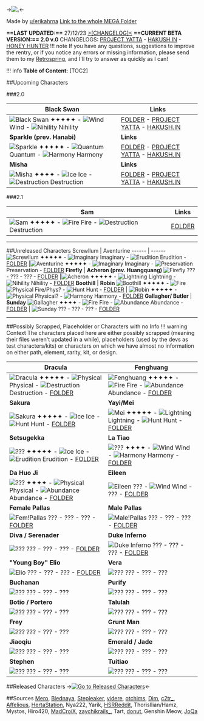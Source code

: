 ->[![.](https://cdn.discordapp.com/attachments/1137374640239542294/1167953400680415373/title_1.png?ex=6550005e&is=653d8b5e&hm=c8dc4569e38c6a472254fdccf36e791a8da535f9a7c3b83611e887a3095fe395&)](https://rentry.co/7k3mt)<-

Made by [u/erikahrna](https://www.reddit.com/user/erikahrna)
[Link to the whole MEGA Folder](https://mega.nz/folder/RvkmWCyA#VA_EjRU-1Mb6g9zNXKR3sg)

**==LAST UPDATED:==** 27/12/23 [>[CHANGELOG]<](https://rentry.co/uvkrso)
**==CURRENT BETA VERSION:== 2.0 v.0** CHANGELOGS: [PROJECT YATTA](https://hsr.yatta.top/en/changelog?v=20) - [HAKUSH.IN](https://hsr.hakush.in/) - [HONEY HUNTER](https://hsr.honeyhunterworld.com/new-in-2-0/?lang=EN)
!!! note
    If you have any questions, suggestions to improve the rentry, or if you notice any errors or missing information, please send them to my [Retrospring](https://retrospring.net/@erikahhrna), and I'll try to answer as quickly as I can! 
    
!!! info
    **Table of Content:**
[TOC2]

##Upcoming Characters

###2.0

Black Swan | Links
------ | ------
![Black Swan](https://cdn.discordapp.com/attachments/1137374640239542294/1188936003692531722/1307.png?ex=659c55f0&is=6589e0f0&hm=4b5b391b699ff317353b0a1551c3769158841169be54d6ba77a5fe19f65bfa5b&) ✦✦✦✦✦ - ![Wind](https://cdn.discordapp.com/attachments/1137374640239542294/1167146436400533574/IconAttributeWind.png?ex=654d10d2&is=653a9bd2&hm=a6965090adfea25b97cd813387dcc8c20dbf0ead11acd66f4789baefc06bb3ca&) Wind - ![Nihility](https://cdn.discordapp.com/attachments/1137374640239542294/1167559328916582461/warlock.png?ex=654e915c&is=653c1c5c&hm=951b6963ba6727f0624c6505a4cb7a0668f2fa115c5144546d6a8e031a78b9d2&) Nihility | [FOLDER](https://mega.nz/folder/QycEzKyR#ARaD19b8zwPAxgS8YzkGkA) - [PROJECT YATTA](https://hsr.yatta.top/en/archive/avatar/1307/black-swan?mode=details) - [HAKUSH.IN](https://hsr.hakush.in/char/1307)
**Sparkle (prev. Hanabi)** | **Links**
![Sparkle](https://cdn.discordapp.com/attachments/1137374640239542294/1188935982704246845/1306.png?ex=659c55eb&is=6589e0eb&hm=efc79038fb4187db4c2eb178314e5f71547be70efc4551e3e42bc1a65c11e4b8&) ✦✦✦✦✦ - ![Quantum](https://cdn.discordapp.com/attachments/1137374640239542294/1167146435519713401/IconAttributeQuantum.png?ex=654d10d2&is=653a9bd2&hm=285b0e88165bb84e0d59e1e1734c3af4bc250d2d8e51eaff3d7f50c34bdbb162&) Quantum - ![Harmony](https://cdn.discordapp.com/attachments/1137374640239542294/1167559328677494956/shaman.png?ex=654e915c&is=653c1c5c&hm=32da174a881bdd037ee2804b4123cef7cb9b3a840ebfea9723def3243ba62bb9&) Harmony  | [FOLDER](https://mega.nz/folder/06sV1DJR#aWg0UoHi-ZhYJmJ4sup3CA) - [PROJECT YATTA](https://hsr.yatta.top/en/archive/avatar/1306/sparkle?mode=details) - [HAKUSH.IN](https://hsr.hakush.in/char/1306)
**Misha** | **Links**
![Misha](https://cdn.discordapp.com/attachments/1137374640239542294/1188935982419021924/1312.png?ex=659c55eb&is=6589e0eb&hm=e618de4b940043abbd4197948e4e5aacd2caad1e3b1179161a58e5dccd57c8bd&) ✦✦✦✦ - ![Ice](https://cdn.discordapp.com/attachments/1137374640239542294/1167146434764742656/IconAttributeIce.png?ex=654d10d2&is=653a9bd2&hm=c096a6c8761f09f975520266fa7ed705e7eddd820db9140a870fe25303e04744&) Ice - ![Destruction](https://cdn.discordapp.com/attachments/1137374640239542294/1167559329554112612/warrior.png?ex=654e915c&is=653c1c5c&hm=a251716b4e8564e9a47ac08df32cb409c1fd17255e2c7c1fce7832d89bdcf6bb&) Destruction  | [FOLDER](https://mega.nz/folder/wyVDGZ5b#9zVkrynDYMGRNBoohNmuHA) - [PROJECT YATTA](https://hsr.yatta.top/en/archive/avatar/1312/misha?mode=details) - [HAKUSH.IN](https://hsr.hakush.in/char/1312)

###2.1

Sam | Links
------ | ------
![Sam](https://cdn.discordapp.com/attachments/1137374640239542294/1186084605061763143/NPC_Sam__1_-removebg-preview-modified-removebg-preview_1.png?ex=6591f65e&is=657f815e&hm=94733a7366de51fb9a5cba026878e759362d1894d1f60805ed12ffc11693c1a8&) ✦✦✦✦✦ - ![Fire](https://cdn.discordapp.com/attachments/1137374640239542294/1167549015139811470/IconAttributeFire_2.png?ex=654e87c1&is=653c12c1&hm=aa1c66766c9ff46238ee5854392c4870d8df0e473df13025944260f5aaa145b3&) Fire - ![Destruction](https://cdn.discordapp.com/attachments/1137374640239542294/1167559329554112612/warrior.png?ex=654e915c&is=653c1c5c&hm=a251716b4e8564e9a47ac08df32cb409c1fd17255e2c7c1fce7832d89bdcf6bb&) Destruction | [FOLDER](https://mega.nz/folder/hmtgwI6I#3XBgSFQxeETzqIYRQF8l9g)

***
##Unreleased Characters
Screwllum | Aventurine
------ | ------
![Screwllum](https://cdn.discordapp.com/attachments/1137374640239542294/1167541676261261382/honkai-star-rail-screwllum-1-removebg-preview-modified_1.png?ex=654e80eb&is=653c0beb&hm=cb08f192f0acb2d00a7b2669effc73cbfec0a06d8ab3d17555d99fc3d012895f&) ✦✦✦✦✦  - ![Imaginary](https://cdn.discordapp.com/attachments/1137374640239542294/1167146435179991122/IconAttributeImaginary.png?ex=654d10d2&is=653a9bd2&hm=0365d09180746d5cad9706bb2ee517001cec16da3f9f11832aea97594ba6d33a&) Imaginary - ![Erudition](https://cdn.discordapp.com/attachments/1137374640239542294/1167559327721193472/mage.png?ex=654e915b&is=653c1c5b&hm=b2a634aca160d14bdffcb64817257101c7e52a21ef149f1bfc83c36da0763368&) Erudition - [FOLDER](https://mega.nz/folder/Eysm2QIT#uuFRcMxB1wPXV7kgZo7C9g) |![Aventurine](https://cdn.discordapp.com/attachments/1137374640239542294/1167545021193523260/photo_2023-10-27_21-25-20-removebg-preview-modified_1.png?ex=654e8408&is=653c0f08&hm=f422b51b51bec51643d956a1c1e891d7960b4549f3463848f548a701c8832bfe&) ✦✦✦✦✦ - ![Imaginary](https://cdn.discordapp.com/attachments/1137374640239542294/1167146435179991122/IconAttributeImaginary.png?ex=654d10d2&is=653a9bd2&hm=0365d09180746d5cad9706bb2ee517001cec16da3f9f11832aea97594ba6d33a&) Imaginary - ![Preservation](https://cdn.discordapp.com/attachments/1137374640239542294/1167559327209500763/knight.png?ex=654e915b&is=653c1c5b&hm=9eb46afd90fb15c17c9ccc392bd7ca68a961c7064ec6e0cb6caa9adc0b450460&) Preservation - [FOLDER](https://mega.nz/folder/NiFC3JAZ#h--JqhjsZGPJPDQyvr9AJQ)
**Firefly** | **Acheron (prev. Huangquang)** 
![Firefly](https://cdn.discordapp.com/attachments/1137374640239542294/1189333193225142312/u6lhez7qpp8c1-removebg-preview-modified_1.png?ex=659dc7da&is=658b52da&hm=bd4b1b8a2d89d90337d3ec2ac17c5eb29fd51e7e9d537e75d2555e62ee5f3e9c&) ??? - ??? - ??? - [FOLDER](https://mega.nz/folder/AjE2iBTA#KuyAL6isydEOauOqV0AaSg) |![Acheron](https://cdn.discordapp.com/attachments/1137374640239542294/1189333193757827232/l7o4wdne1p8c1__1_-removebg-preview-modified_1.png?ex=659dc7da&is=658b52da&hm=d20c8f9d817f55baca338bdb3fea733eb57a511de76179fead7fbfb1d6f79d02&) ✦✦✦✦✦ - ![Lightning](https://cdn.discordapp.com/attachments/1137374640239542294/1167146436090142880/IconAttributeThunder.png?ex=654d10d2&is=653a9bd2&hm=3eeded72a4d506d93eac87b4b2ec466531c0dded66be0da937af576540930073&) Lightning - ![Nihility](https://cdn.discordapp.com/attachments/1137374640239542294/1167559328916582461/warlock.png?ex=654e915c&is=653c1c5c&hm=951b6963ba6727f0624c6505a4cb7a0668f2fa115c5144546d6a8e031a78b9d2&) Nihility - [FOLDER](https://mega.nz/folder/g2snRJiR#BIfdv-PyZYHVNC6XHZSq7Q)
**Boothill** | **Robin** 
![Boothill](https://cdn.discordapp.com/attachments/1137374640239542294/1189333193506172938/AtTOqdNl-removebg-preview-modified_1.png?ex=659dc7da&is=658b52da&hm=8a1759106ca618cb29121ed9290f3f70f1ba5534ed352f8c93876ae62a25e958&) ✦✦✦✦✦ - ![Fire](https://cdn.discordapp.com/attachments/1137374640239542294/1167549015139811470/IconAttributeFire_2.png?ex=654e87c1&is=653c12c1&hm=aa1c66766c9ff46238ee5854392c4870d8df0e473df13025944260f5aaa145b3&)![Physical](https://cdn.discordapp.com/attachments/1137374640239542294/1167144925251514368/IconAttributePhysical_1.png?ex=654d0f6a&is=653a9a6a&hm=e64dcd695afa9b047d40710709ec25f5c6d774d28428101384a57021f5910dab&) Fire/Phys? - ![Hunt](https://cdn.discordapp.com/attachments/1137374640239542294/1167559328409067622/rogue.png?ex=654e915c&is=653c1c5c&hm=20b368975d23758a9de0345819fca3667a009d32107222b838564c4d112211ae&) Hunt - [FOLDER](https://mega.nz/folder/pvNmjaIQ#4-SXdKUXviwVNlAwAW3fpg) | ![Robin](https://cdn.discordapp.com/attachments/1137374640239542294/1186083731375673395/6me5bmc1cg6c1-removebg-preview-modified_1.png?ex=6591f58d&is=657f808d&hm=5e4ba689f6918b7958088ee43bbd285f4853c2d4dc32f14ee7e8bc2a1c5a6863&) ✦✦✦✦✦ - ![Physical](https://cdn.discordapp.com/attachments/1137374640239542294/1167144925251514368/IconAttributePhysical_1.png?ex=654d0f6a&is=653a9a6a&hm=e64dcd695afa9b047d40710709ec25f5c6d774d28428101384a57021f5910dab&) Physical? - ![Harmony](https://cdn.discordapp.com/attachments/1137374640239542294/1167559328677494956/shaman.png?ex=654e915c&is=653c1c5c&hm=32da174a881bdd037ee2804b4123cef7cb9b3a840ebfea9723def3243ba62bb9&) Harmony - [FOLDER](https://mega.nz/folder/YudSFSIY#903TDRd3n3EGGLsmTDuSbw)
**Gallagher/ Butler** | **Sunday**
![Gallagher](https://cdn.discordapp.com/attachments/1137374640239542294/1189333251500822598/bWianT3l__1_-removebg-preview-modified_1.png?ex=659dc7e7&is=658b52e7&hm=96bcacbe5298266aa318f0c18242e5671ef48de28249b7838093871a1bef904f&) ✦✦✦✦ - ![Fire](https://cdn.discordapp.com/attachments/1137374640239542294/1167549015139811470/IconAttributeFire_2.png?ex=654e87c1&is=653c12c1&hm=aa1c66766c9ff46238ee5854392c4870d8df0e473df13025944260f5aaa145b3&) Fire - ![Abundance](https://cdn.discordapp.com/attachments/1137374640239542294/1167559328086110289/priest.png?ex=654e915c&is=653c1c5c&hm=e0bddf5b693826f735ed10ac5c8ac71e744919bce056edc08d50f8fa3b5bfd86&) Abundance - [FOLDER](https://mega.nz/folder/kqM0VDDA#_4LD0YaQJoXMkyel2VgdLg) | ![Sunday](https://cdn.discordapp.com/attachments/1137374640239542294/1189333193980117163/x5zuq0xubp8c1__1_-removebg-preview-modified_1.png?ex=659dc7da&is=658b52da&hm=ba97a0b93564de19b3536fb2fdbfbec23c64063b92d714e1512854016ee4b461&) ??? - ??? - ??? - [FOLDER](https://mega.nz/folder/hzsxCShK#DZ9bXVgOfvggBiOVgKdz2Q)

***
##Possibly Scrapped, Placeholder or Characters with no Info
!!! warning Context 
     The characters placed here are either possibly scrapped (meaning their files weren't updated in a while), placeholders (used by the devs as test characters/kits) or characters on which we have almost no information on either path, element, rarity, kit, or design.

Dracula | Fenghuang
------ | ------
![Dracula](https://cdn.discordapp.com/attachments/1137374640239542294/1167567132259786864/Design_sans_titre-removebg-preview_1.png?ex=654e98a0&is=653c23a0&hm=5982bcf9bf59e22b39d5d3481ec694dd30701e5cb9f2e1ab50b0918b24433c50&) ✦✦✦✦✦ - ![Physical](https://cdn.discordapp.com/attachments/1137374640239542294/1167144925251514368/IconAttributePhysical_1.png?ex=654d0f6a&is=653a9a6a&hm=e64dcd695afa9b047d40710709ec25f5c6d774d28428101384a57021f5910dab&) Physical - ![Destruction](https://cdn.discordapp.com/attachments/1137374640239542294/1167559329554112612/warrior.png?ex=654e915c&is=653c1c5c&hm=a251716b4e8564e9a47ac08df32cb409c1fd17255e2c7c1fce7832d89bdcf6bb&) Destruction - [FOLDER](https://mega.nz/folder/RiUF1IAK#o6mTIceJUzlcVF322PR64Q) |![Fenghuang](https://cdn.discordapp.com/attachments/1137374640239542294/1167568198112116827/Design_sans_titre__1_-removebg-preview.png?ex=654e999e&is=653c249e&hm=c945c83e9da4a9dd8e4426184c67aeda6193463e8a4a1a85063e5b21ae976e25&) ✦✦✦✦✦ - ![Fire](https://cdn.discordapp.com/attachments/1137374640239542294/1167549015139811470/IconAttributeFire_2.png?ex=654e87c1&is=653c12c1&hm=aa1c66766c9ff46238ee5854392c4870d8df0e473df13025944260f5aaa145b3&) Fire - ![Abundance](https://cdn.discordapp.com/attachments/1137374640239542294/1167559328086110289/priest.png?ex=654e915c&is=653c1c5c&hm=e0bddf5b693826f735ed10ac5c8ac71e744919bce056edc08d50f8fa3b5bfd86&) Abundance - [FOLDER](https://mega.nz/folder/wuljEJyJ#DCrk18BsAMmrrWE0jJrndg)
**Sakura** | **Yayi/Mei**
![Sakura](https://cdn.discordapp.com/attachments/1137374640239542294/1167571311401373786/image_2-modified_1.png?ex=654e9c85&is=653c2785&hm=508bf9b8c1282f710747ce59f6ba30801bbeaaeb1f00d2053faf378003307af3&) ✦✦✦✦✦ - ![Ice](https://cdn.discordapp.com/attachments/1137374640239542294/1167146434764742656/IconAttributeIce.png?ex=654d10d2&is=653a9bd2&hm=c096a6c8761f09f975520266fa7ed705e7eddd820db9140a870fe25303e04744&) Ice - ![Hunt](https://cdn.discordapp.com/attachments/1137374640239542294/1167559328409067622/rogue.png?ex=654e915c&is=653c1c5c&hm=20b368975d23758a9de0345819fca3667a009d32107222b838564c4d112211ae&) Hunt - [FOLDER](https://mega.nz/folder/lrtkGIDS#0aK0A_20o1h8dUo9TiJI7w) |![Mei](https://cdn.discordapp.com/attachments/1137374640239542294/1167568258820493322/Design_sans_titre__2_-removebg-preview.png?ex=654e99ad&is=653c24ad&hm=455fda33f47f2c5fa8d80e46b748bf7116c7b2d752c392a9b20196a3ed9da80c&) ✦✦✦✦✦ - ![Lightning](https://cdn.discordapp.com/attachments/1137374640239542294/1167146436090142880/IconAttributeThunder.png?ex=654d10d2&is=653a9bd2&hm=3eeded72a4d506d93eac87b4b2ec466531c0dded66be0da937af576540930073&) Lightning - ![Hunt](https://cdn.discordapp.com/attachments/1137374640239542294/1167559328409067622/rogue.png?ex=654e915c&is=653c1c5c&hm=20b368975d23758a9de0345819fca3667a009d32107222b838564c4d112211ae&) Hunt - [FOLDER](https://mega.nz/folder/Mr8n3SaI#Lb9ctH1DVqAlGGe6g6MyGw)
**Setsugekka** | **La Tiao**
![???](https://cdn.discordapp.com/attachments/1137374640239542294/1167856509946957945/image_4-modified_1.png?ex=654fa621&is=653d3121&hm=83149850056f4a98997785eb12f4c2ac43429c0ed329fd28ce8fb75ed8ccc669&) ✦✦✦✦✦ - ![Ice](https://cdn.discordapp.com/attachments/1137374640239542294/1167146434764742656/IconAttributeIce.png?ex=654d10d2&is=653a9bd2&hm=c096a6c8761f09f975520266fa7ed705e7eddd820db9140a870fe25303e04744&) Ice - ![Erudition](https://cdn.discordapp.com/attachments/1137374640239542294/1167559327721193472/mage.png?ex=654e915b&is=653c1c5b&hm=b2a634aca160d14bdffcb64817257101c7e52a21ef149f1bfc83c36da0763368&) Erudition - [FOLDER](https://mega.nz/folder/YjEjVQwZ#Fao8wlaJwc4N7kQVMgNgJw) |![???](https://cdn.discordapp.com/attachments/1137374640239542294/1167856509946957945/image_4-modified_1.png?ex=654fa621&is=653d3121&hm=83149850056f4a98997785eb12f4c2ac43429c0ed329fd28ce8fb75ed8ccc669&) ✦✦✦✦ - ![Wind](https://cdn.discordapp.com/attachments/1137374640239542294/1167146436400533574/IconAttributeWind.png?ex=654d10d2&is=653a9bd2&hm=a6965090adfea25b97cd813387dcc8c20dbf0ead11acd66f4789baefc06bb3ca&) Wind - ![Harmony](https://cdn.discordapp.com/attachments/1137374640239542294/1167559328677494956/shaman.png?ex=654e915c&is=653c1c5c&hm=32da174a881bdd037ee2804b4123cef7cb9b3a840ebfea9723def3243ba62bb9&) Harmony - [FOLDER](https://mega.nz/folder/EvMXEJyb#igZTpnS6nCn4WK5AHXpUIw)
**Da Huo Ji** | **Eileen**
![???](https://cdn.discordapp.com/attachments/1137374640239542294/1167856509946957945/image_4-modified_1.png?ex=654fa621&is=653d3121&hm=83149850056f4a98997785eb12f4c2ac43429c0ed329fd28ce8fb75ed8ccc669&) ✦✦✦✦ - ![Physical](https://cdn.discordapp.com/attachments/1137374640239542294/1167144925251514368/IconAttributePhysical_1.png?ex=654d0f6a&is=653a9a6a&hm=e64dcd695afa9b047d40710709ec25f5c6d774d28428101384a57021f5910dab&) Physical - ![Abundance](https://cdn.discordapp.com/attachments/1137374640239542294/1167559328086110289/priest.png?ex=654e915c&is=653c1c5c&hm=e0bddf5b693826f735ed10ac5c8ac71e744919bce056edc08d50f8fa3b5bfd86&) Abundance - [FOLDER](https://mega.nz/folder/RnUmWYRQ#fJ7jbeo2mkLAFZ1NWsFHWA) |![Eileen](https://cdn.discordapp.com/attachments/1137374640239542294/1167858837429158160/imageedit_5_4885595913-modified-removebg-preview_1.png?ex=654fa84c&is=653d334c&hm=7a7bdaad289980dac7390d40d50dae9610fe120d49a28f528ceddd73526c8918&) ??? - ![Wind](https://cdn.discordapp.com/attachments/1137374640239542294/1167146436400533574/IconAttributeWind.png?ex=654d10d2&is=653a9bd2&hm=a6965090adfea25b97cd813387dcc8c20dbf0ead11acd66f4789baefc06bb3ca&) Wind - ??? - [FOLDER](https://mega.nz/folder/53sSBIKS#GbUGepd58UsAaD1lHAVB5A)
**Female Pallas** | **Male Pallas**
![Fem!Pallas](https://cdn.discordapp.com/attachments/1137374640239542294/1167857204964114532/FvBxKEPWYAISrL8-removebg-preview-modified_2.png?ex=654fa6c7&is=653d31c7&hm=72b9dd18567d1f689acea8d18543c36b12f530aa218a601645390fd62277e307&) ??? - ??? - ??? - [FOLDER](https://mega.nz/folder/QvNhgIZY#Abx-DhaGeSPhahenMSv-Mg) |![Male!Pallas](https://cdn.discordapp.com/attachments/1137374640239542294/1167857204712448131/FvBxKEPWYAISrL8-removebg-preview-modified_1_1.png?ex=654fa6c7&is=653d31c7&hm=384a1f18d84d2eaee3983accf30f0b77b2712ad48d48eef8cc55e9da8e1d8d3e&) ??? - ??? - ??? - [FOLDER](https://mega.nz/folder/QvNhgIZY#Abx-DhaGeSPhahenMSv-Mg)
**Diva / Serenader** | **Duke Inferno**
![???](https://cdn.discordapp.com/attachments/1137374640239542294/1167856509946957945/image_4-modified_1.png?ex=654fa621&is=653d3121&hm=83149850056f4a98997785eb12f4c2ac43429c0ed329fd28ce8fb75ed8ccc669&) ??? - ??? - ??? - [FOLDER](https://mega.nz/folder/4qFR0Q7J#MDc6gOTv6FXrshu01oYpKQ) |![Duke Inferno](https://cdn.discordapp.com/attachments/1137374640239542294/1184946890018668596/Screenshot_2023-12-14_205123-removebg-preview-modified_1_1.png?ex=658dd2c9&is=657b5dc9&hm=f424898cedcef12976449b65d003f582d1cb9585a741bac43bad40b98d1112cb&) ??? - ??? - ??? - [FOLDER](https://mega.nz/folder/oz0wzRpT#tAkO-svykOI1Qk-wKYxeXQ)
**"Young Boy" Elio** | **Vera**
![Elio](https://cdn.discordapp.com/attachments/1137374640239542294/1172971708194504815/photo_2023-11-11_19-37-08-removebg-preview-modified_1.png?ex=65624207&is=654fcd07&hm=18f7028f7e3ed9587e04ef1435a55e5f05b57b01435f33d0692859d699d9741c&) ??? - ??? - ??? - [FOLDER](https://mega.nz/folder/YrsCmaqK#GEQBB6Qz5KrE8V-t4YZbvA) |![???](https://cdn.discordapp.com/attachments/1137374640239542294/1167856509946957945/image_4-modified_1.png?ex=654fa621&is=653d3121&hm=83149850056f4a98997785eb12f4c2ac43429c0ed329fd28ce8fb75ed8ccc669&) ??? - ??? - ??? 
**Buchanan** | **Purify**
![???](https://cdn.discordapp.com/attachments/1137374640239542294/1167856509946957945/image_4-modified_1.png?ex=654fa621&is=653d3121&hm=83149850056f4a98997785eb12f4c2ac43429c0ed329fd28ce8fb75ed8ccc669&) ??? - ??? - ??? |![???](https://cdn.discordapp.com/attachments/1137374640239542294/1167856509946957945/image_4-modified_1.png?ex=654fa621&is=653d3121&hm=83149850056f4a98997785eb12f4c2ac43429c0ed329fd28ce8fb75ed8ccc669&) ??? - ??? - ??? 
**Botio / Portero** | **Talulah**
![???](https://cdn.discordapp.com/attachments/1137374640239542294/1167856509946957945/image_4-modified_1.png?ex=654fa621&is=653d3121&hm=83149850056f4a98997785eb12f4c2ac43429c0ed329fd28ce8fb75ed8ccc669&) ??? - ??? - ??? |![???](https://cdn.discordapp.com/attachments/1137374640239542294/1167856509946957945/image_4-modified_1.png?ex=654fa621&is=653d3121&hm=83149850056f4a98997785eb12f4c2ac43429c0ed329fd28ce8fb75ed8ccc669&) ??? - ??? - ??? 
**Frey** | **Grunt Man**
![???](https://cdn.discordapp.com/attachments/1137374640239542294/1167856509946957945/image_4-modified_1.png?ex=654fa621&is=653d3121&hm=83149850056f4a98997785eb12f4c2ac43429c0ed329fd28ce8fb75ed8ccc669&) ??? - ??? - ??? |![???](https://cdn.discordapp.com/attachments/1137374640239542294/1167856509946957945/image_4-modified_1.png?ex=654fa621&is=653d3121&hm=83149850056f4a98997785eb12f4c2ac43429c0ed329fd28ce8fb75ed8ccc669&) ??? - ??? - ??? 
**Jiaoqiu** | **Emerald / Jade**
![???](https://cdn.discordapp.com/attachments/1137374640239542294/1167856509946957945/image_4-modified_1.png?ex=654fa621&is=653d3121&hm=83149850056f4a98997785eb12f4c2ac43429c0ed329fd28ce8fb75ed8ccc669&) ??? - ??? - ??? |![???](https://cdn.discordapp.com/attachments/1137374640239542294/1167856509946957945/image_4-modified_1.png?ex=654fa621&is=653d3121&hm=83149850056f4a98997785eb12f4c2ac43429c0ed329fd28ce8fb75ed8ccc669&) ??? - ??? - ??? 
**Stephen** | **Tuitiao**
![???](https://cdn.discordapp.com/attachments/1137374640239542294/1167856510181851156/image_3-modified_1.png?ex=654fa621&is=653d3121&hm=2145e84506f1295ee86dd1e6de537e09931cef4b18ae825e5db1b289c0031222&) ??? - ??? - ??? |![???](https://cdn.discordapp.com/attachments/1137374640239542294/1167856509946957945/image_4-modified_1.png?ex=654fa621&is=653d3121&hm=83149850056f4a98997785eb12f4c2ac43429c0ed329fd28ce8fb75ed8ccc669&) ??? - ??? - ???


##Released Characters
->[![Go to Released Characters](https://cdn.discordapp.com/attachments/1137374640239542294/1174107155838804060/Solid_Light_Gray_Purple_-_Hex_8E88A3_-_Plain_Light_Gray_Purple-modified_1_1_1.png?ex=6566637f&is=6553ee7f&hm=dc65d4c5c92b0c654e585a3f5a111e519b42393d5f104a48691cb9cf15ba08c3&)](https://rentry.co/qc5b26)<-

##Sources
[Mero](https://t.me/merlin_impact), [Blednaya](https://t.me/blednayaleaks_hsr), [Stepleaker](https://t.me/stepleaker), [videre](https://t.me/videreleaks), [otchims](https://t.me/otchims_leaks), [Dim](https://twitter.com/dimbreath?lang=en), [c2tr_](https://twitter.com/c2tr_?lang=en), [Affelious](https://twitter.com/AffeliousIII), [HertaStation](https://t.me/HertaStationUA), Nya222, Yarik, [HSRReddit](https://t.me/hsrreddit), ThorisIlian/Hamz, Mystos, Hiro420, [MadCroiX](https://t.me/vississ_leak), [zaychikrails_](https://twitter.com/zaychikrails_), Tart, [donut](https://t.me/donutleaker), Genshin Meow, [JoQa](https://twitter.com/JoQatwt)